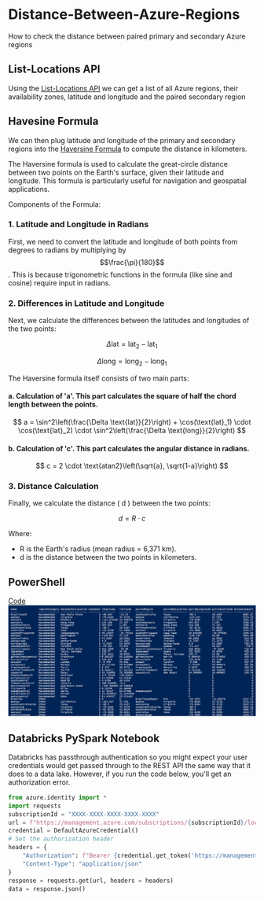 # Distance-Between-Azure-Regions
How to check the distance between paired primary and secondary Azure regions

## List-Locations API
Using the [List-Locations API](https://learn.microsoft.com/en-us/rest/api/resources/subscriptions/list-locations?view=rest-resources-2022-12-01&tabs=HTTP) we can get a list of all Azure regions, their availability zones, latitude and longitude and the paired secondary region

## Havesine Formula
We can then plug latitude and longitude of the primary and secondary regions into the [Haversine Formula](https://en.wikipedia.org/wiki/Haversine_formula) to compute the distance in kilometers.

The Haversine formula is used to calculate the great-circle distance between two points on the Earth's surface, given their latitude and longitude. This formula is particularly useful for navigation and geospatial applications.

Components of the Formula:

### 1. Latitude and Longitude in Radians

First, we need to convert the latitude and longitude of both points from degrees to radians by multiplying by $$\frac{\pi}{180}$$. This is because trigonometric functions in the formula (like sine and cosine) require input in radians.

### 2. Differences in Latitude and Longitude

Next, we calculate the differences between the latitudes and longitudes of the two points:

$$
\Delta \text{lat} = \text{lat}_2 - \text{lat}_1
$$

$$
\Delta \text{long} = \text{long}_2 - \text{long}_1
$$


The Haversine formula itself consists of two main parts:

#### a. Calculation of 'a'. This part calculates the square of half the chord length between the points.

$$
a = \sin^2\left(\frac{\Delta \text{lat}}{2}\right) + \cos(\text{lat}_1) \cdot \cos(\text{lat}_2) \cdot \sin^2\left(\frac{\Delta \text{long}}{2}\right)
$$



#### b. Calculation of 'c'. This part calculates the angular distance in radians.

$$
c = 2 \cdot \text{atan2}\left(\sqrt{a}, \sqrt{1-a}\right)
$$



### 3. Distance Calculation

Finally, we calculate the distance \( d \) between the two points:

$$
d = R \cdot c
$$

Where:
- R is the Earth's radius (mean radius = 6,371 km).
- d is the distance between the two points in kilometers.

## PowerShell
[Code](./PowerShell/DistanceBetweenAzureRegions.ps1)
![PowerShellScriptOutput](./PowerShell/AzureRegions.png)

## Databricks PySpark Notebook
Databricks has passthrough authentication so you might expect your user credentials would get passed through to the REST API the same way that it does to a data lake. However, if you run the code below, you'll get an authorization error.

``` python
from azure.identity import *
import requests
subscriptionId = "XXXX-XXXX-XXXX-XXXX-XXXX"
url = f"https://management.azure.com/subscriptions/{subscriptionId}/locations?api-version=2022-12-01"
credential = DefaultAzureCredential()
# Set the authorization header
headers = {
    "Authorization": f"Bearer {credential.get_token('https://management.azure.com/.default').token}",
    "Content-Type": "application/json"
}
response = requests.get(url, headers = headers)
data = response.json()
```


